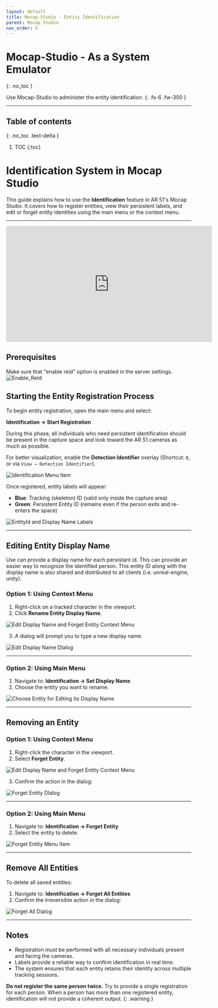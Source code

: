 ```yaml
---
layout: default
title: Mocap-Studio - Entity Identification
parent: Mocap Studio
nav_order: 5
---
```


# Mocap-Studio - As a System Emulator
{: .no_toc }

Use Mocap-Studio to administer the entity identification.
{: .fs-6 .fw-300 }



---
## Table of contents
{: .no_toc .text-delta }

1. TOC
{:toc}


# Identification System in Mocap Studio

This guide explains how to use the **Identification** feature in AR 51's Mocap Studio. It covers how to register entities, view their persistent labels, and edit or forget entity identities using the main menu or the context menu.

---
<iframe width="560" height="315" src="https://www.youtube.com/embed/61HklDkK35I" frameborder="0" allowfullscreen></iframe>

## Prerequisites
Make sure that "enable reid" option is enabled in the server settings.
![Enable_ReId](/assets/images/entity_id/enable_reid_server.png)
## Starting the Entity Registration Process

To begin entity registration, open the main menu and select:

**Identification → Start Registration**

During this phase, all individuals who need persistent identification should be present in the capture space and look toward the AR 51 cameras as much as possible.

For better visualization, enable the **Detection Identifier** overlay (Shortcut: `8`, or via `View → Detection Identifier`).

![Identification Menu Item](/assets/images/entity_id/Identification%20Menu%20Item.png)

Once registered, entity labels will appear:
- **Blue**: Tracking (skeleton) ID (valid only inside the capture area)
- **Green**: Persistent Entity ID (remains even if the person exits and re-enters the space)

![EntityId and Display Name Labels](/assets/images/entity_id/EntityId%20and%20Display%20Name%20Labels.png)

---

## Editing Entity Display Name
Use can provide a display name for each persistant id.
This can provide an easier way to recognize the identified person.
This entity ID along with the display name is also shared and distributed to all clients (i.e. unreal-engine, unity).

### Option 1: Using Context Menu

1. Right-click on a tracked character in the viewport.
2. Click **Rename Entity Display Name**.

![Edit Display Name and Forget Entity Context Menu](/assets/images/entity_id/Edit%20Display%20Name%20Context%20Menu.png)

3. A dialog will prompt you to type a new display name.

![Edit Display Name DIalog](/assets/images/entity_id/Edit%20Display%20Name%20DIalog.png)

---

### Option 2: Using Main Menu

1. Navigate to: **Identification → Set Display Name**
2. Choose the entity you want to rename.

![Choose Entity for Editing its Display Name](/assets/images/entity_id/Choose%20Entity%20for%20Editing%20its%20Display%20Name.png)

---

## Removing an Entity

### Option 1: Using Context Menu

1. Right-click the character in the viewport.
2. Select **Forget Entity**.

![Edit Display Name and Forget Entity Context Menu](/assets/images/entity_id/Forget%20Entity%20Context%20Menu.png)

3. Confirm the action in the dialog:

![Forget Entity DIalog](/assets/images/entity_id/Forget%20Entity%20DIalog.png)

---

### Option 2: Using Main Menu

1. Navigate to: **Identification → Forget Entity**
2. Select the entity to delete.

![Forget Entity Menu Item](/assets/images/entity_id/Forget%20Entity%20Menu%20Item.png)

---

## Remove All Entities

To delete all saved entities:

1. Navigate to: **Identification → Forget All Entities**
2. Confirm the irreversible action in the dialog:

![Forget All Dialog](/assets/images/entity_id/Forget%20All%20Dialog.png)

---

## Notes

- Registration must be performed with all necessary individuals present and facing the cameras.
- Labels provide a reliable way to confirm identification in real time.
- The system ensures that each entity retains their identity across multiple tracking sessions.

**Do not register the same person twice.** Try to provide a single registration for each person. When a person has more than one registered entity, identification will not provide a coherent output.
{: .warning }
